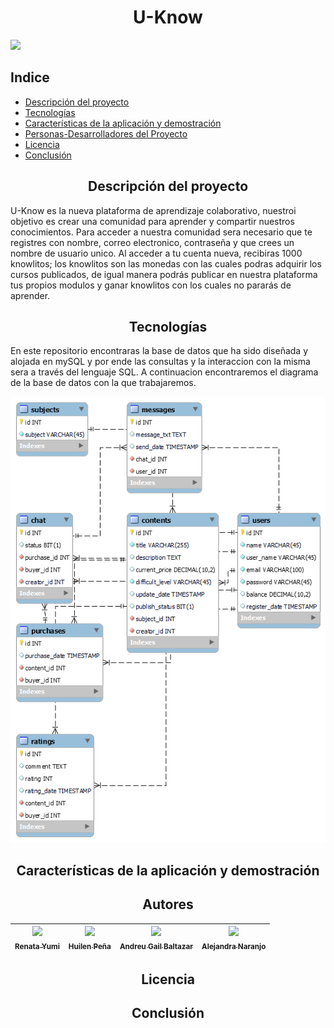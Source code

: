 <h1 align="center"> U-Know </h1>
   <p align="">
   <img src="https://img.shields.io/badge/STATUS-EN%20DESAROLLO-green">
   </p>

## Indice 

* [Descripción del proyecto](#descripcion-del-proyecto)
* [Tecnologías](#tecnologias)
* [Características de la aplicación y demostración](#caracteristicas-de-la-aplicacion-y-demostracion)
* [Personas-Desarrolladores del Proyecto](#autores)
* [Licencia](#licencia)
* [Conclusión](#conclusion)


 <h2 align="center" class="descripcion-del-proyecto">Descripción del proyecto </h2>

U-Know es la nueva plataforma de aprendizaje colaborativo, nuestroi objetivo es crear una comunidad para aprender y compartir nuestros conocimientos. 
Para acceder a nuestra comunidad sera necesario que te registres con nombre, correo electronico, contraseña y que crees un nombre de usuario unico. Al acceder a tu cuenta nueva, recibiras 1000 knowlitos; los knowlitos son las monedas con las cuales podras adquirir los cursos publicados, de igual manera podrás publicar en nuestra plataforma tus propios modulos y ganar knowlitos con los cuales no pararás de aprender.   

                   
<h2 align="center" class="tecnologias">Tecnologías </h2>
En este repositorio encontraras la base de datos que ha sido diseñada y alojada en mySQL y por ende las consultas y la interaccion con la misma sera a través del lenguaje SQL.
A continuacion encontraremos el diagrama de la base de datos con la que trabajaremos.

<br>
<p align="center">
<img src="https://github.com/HuilenPe/u-know/blob/develop/diagram/uknow-diagram-mysql.png" alt="Data Base diagram">
</p>

<h2 align="center" class="caracteristicas-de-la-aplicacion-y-demostracion"> Características de la aplicación y demostración </h2>

<h2 align="center" class="autores">Autores </h2>

| [<img src="https://avatars.githubusercontent.com/u/109878163?v=4" width=115><br><sub>Renata Yumi</sub>](https://github.com/Yumi-Namie) |  [<img src="https://avatars.githubusercontent.com/u/131238839?v=4" width=115><br><sub>Huilen Peña</sub>](https://github.com/HuilenPe) |  [<img src="https://avatars.githuburcontent.com/u/91572?4" width=115><br><sub>Andreu Gail Baltazar</sub>](https://https://github.com/andreubltzr) | [<img src="https://avatars.githubusercontent.com/u/97367970?s=400&u=3ec1da816f34f4eda550e2e7157f8cb24013cc49&v=4" width=115><br><sub>Alejandra Naranjo</sub>](https://github.com/Alens678) |
| :---: | :---: | :---: | :---: |

<h2 align="center" class="licencia">Licencia </h2>
<h2 align="center" class="conclusion">Conclusión </h2

